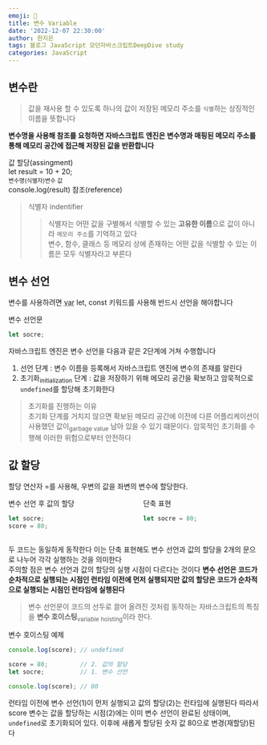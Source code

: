 ```yaml
---
emoji: 🤿
title: 변수 Variable
date: '2022-12-07 22:30:00'
author: 한지은
tags: 블로그 JavaScript 모던자바스크립트DeepDive study
categories: JavaScript
---
```


## 변수란

> 값을 재사용 할 수 있도록 하나의 값이 저장된 메모리 주소를 `식별`하는 상징적인 이름을 뜻합니다

**변수명을 사용해 참조를 요청하면 자바스크립트 엔진은 변수명과 매핑된 메모리 주소를 통해 메모리 공간에 접근해 저장된 값을 반환합니다**  

값 할당(assingment)  
let result = 10 + 20;  
<sub>변수명(식별자)</sub><sub>변수 값</sub>  
console.log(result) 참조(reference)

> 식별자 indentifier
>> 식별자는 어떤 값을 구별해서 식별할 수 있는 **고유한 이름**으로 값이 아니라 `메모리 주소`를 기억하고 있다  
변수, 함수, 클래스 등 메모리 상에 존재하는 어떤 값을 식별할 수 있는 이름은 모두 식별자라고 부른다


## 변수 선언

변수를 사용하려면 <abbr title="var 키워드는 사용을 지양하는 추세입니다">var</abbr> let, const 키워드를 사용해 반드시 선언을 해야합니다

<div class="codebox-title">변수 선언문</div>

```javascript
let socre;
```

자바스크립트 엔진은 변수 선언을 다음과 같은 2단계에 거쳐 수행합니다
1. 선언 단계 : 변수 이름을 등록해서 자바스크립트 엔진에 변수의 존재를 알린다
2. 초기화<sub>initialization</sub> 단계 :  값을 저장하기 위해 메모리 공간을 확보하고 암묵적으로 `undefined`를 할당해 초기화한다

> 초기화를 진행하는 이유  
초기화 단계를 거치지 않으면 확보된 메모리 공간에 이전에 다른 어플리케이션이 사용했던 값이<sub>garbage value</sub> 남아 있을 수 있기 떄문이다. 암묵적인 초기화를 수행해 이러한 위험으로부터 안전하다


## 값 할당
할당 연산자 =를 사용해, 우변의 값을 좌변의 변수에 할당한다.

<div style="display: flex; flex-grow:wrap; justify-content:space-between; gap:0px 10px">
<div style="flex-grow:1;">
<div class="codebox-title">변수 선언 후 값의 할당</div>

```javascript
let socre;
score = 80;
```
</div>

<div style="flex-grow:1;">
<div class="codebox-title">단축 표현</div>

```javascript
let socre = 80;
```
</div>
</div>

두 코드는 동일하게 동작한다 이는 단축 표현해도 변수 선언과 값의 할당을 2개의 문으로 나누어 각각 실행하는 것을 의미한다  
주의할 점은 변수 선언과 값의 할당의 실행 시점이 다르다는 것이다 **변수 선언은 코드가 순차적으로 실행되는 시점인 런타임 이전에 먼저 실행되지만 값의 할당은 코드가 순차적으로 실행되는 시점인 런타임에 실행된다**

> 변수 선언문이 코드의 선두로 끌어 올려진 것처럼 동작하는 자바스크립트의 특징을 **변수 호이스팅**<sub>variable hoisting</sub>이라 한다.

<div class="codebox-title">변수 호이스팅 예제</div>

```javascript
console.log(score); // undefined

score = 80;         // 2. 값의 할당
let socre;          // 1. 변수 선언

console.log(score); // 80
```
런타임 이전에 변수 선언(1)이 먼저 실행되고 값의 할당(2)는 런타임에 실행된다 따라서 score 변수는 값을 할당하는 시점(2)에는 이미 변수 선언이 완료된 상태이며, `undefined`로 초기화되어 있다. 이후에 새롭게 할당된 숫자 값 80으로 변경(재할당)된다





```toc

```
